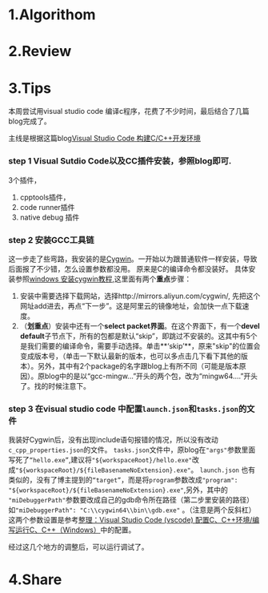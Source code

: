 # 1.Algorithom
# 2.Review
# 3.Tips
本周尝试用visual studio code 编译c程序，花费了不少时间，最后结合了几篇blog完成了。

主线是根据这篇blog[Visual Studio Code 构建C/C++开发环境](https://blog.csdn.net/lidong_12664196/article/details/68928136)
### step 1 Visual Sutdio Code以及CC插件安装，参照blog即可.
3个插件，
1. cpptools插件，
2. code runner插件 
3. native debug 插件 
### step 2 安装GCC工具链
这一步走了些弯路，我安装的是[Cygwin](https://cygwin.com/install.html)。一开始以为跟普通软件一样安装，导致后面报了不少错，怎么设置参数都没用。
原来是C的编译命令都没装好。
具体安装参照[windows 安装cygwin教程](https://blog.csdn.net/chunleixiahe/article/details/55666792),这里面有两个**重点**步骤：
1. 安装中需要选择下载网站，选择http://mirrors.aliyun.com/cygwin/, 先把这个网址add进去，再点“下一步”。这是阿里云的镜像地址，会加快一点下载速度。
2. （**划重点**）安装中还有一个**select packet界面**。在这个界面下，有一个**devel default**子节点下，所有的包都是默认“skip”，即跳过不安装的。这其中有5个是我们需要的编译命令，需要手动选择。单击**‘skip’**，原来"skip"的位置会变成版本号，（单击一下默认最新的版本，也可以多点击几下看下其他的版本）。另外，其中有2个package的名字跟blog上有所不同（可能是版本原因）。原blog中的是以“gcc-mingw...”开头的两个包，改为“mingw64....”开头了。找的时候注意下。
### step 3 在visual studio code 中配置`launch.json`和`tasks.json`的文件
我装好Cygwin后，没有出现include语句报错的情况，所以没有改动`c_cpp_properties.json`的文件。
`tasks.json`文件中，原blog在`"args"`参数里面写死了`“hello.exe”`,建议将`"${workspaceRoot}/hello.exe"`改成`"${workspaceRoot}/${fileBasenameNoExtension}.exe"`。
`launch.json` 也有类似的，没有了博主提到的`“target”`，而是将`program`参数改成`"program": "${workspaceRoot}/${fileBasenameNoExtension}.exe"`,另外，其中的 `"miDebuggerPath"`参数要改成自己的gdb命令所在路径（第二步里安装的路径）如`"miDebuggerPath": "C:\\cygwin64\\bin\\gdb.exe"` 。（注意是两个反斜杠）
这两个参数设置是参考[整理：Visual Studio Code (vscode) 配置C、C++环境/编写运行C、C++（Windows）](https://blog.csdn.net/bat67/article/details/76095813)中的配置。

经过这几个地方的调整后，可以运行调试了。

# 4.Share
